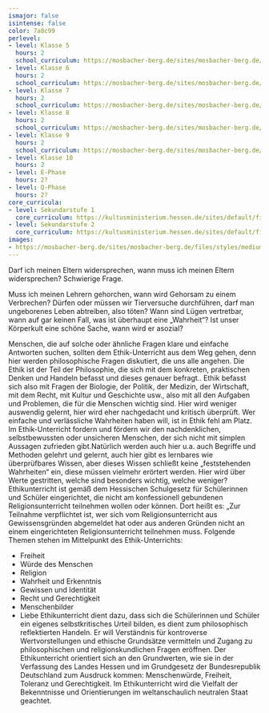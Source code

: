 ```yaml
---
ismajor: false
isintense: false
color: 7a8c99
perlevel:
- level: Klasse 5
  hours: 2
  school_curriculum: https://mosbacher-berg.de/sites/mosbacher-berg.de/files/binaries/FC%20Ethik%205.pdf
- level: Klasse 6
  hours: 2
  school_curriculum: https://mosbacher-berg.de/sites/mosbacher-berg.de/files/binaries/Fachcurriculum%20Ethik%206.pdf
- level: Klasse 7
  hours: 2
  school_curriculum: https://mosbacher-berg.de/sites/mosbacher-berg.de/files/binaries/FC%207%20Ethik.pdf
- level: Klasse 8
  hours: 2
  school_curriculum: https://mosbacher-berg.de/sites/mosbacher-berg.de/files/binaries/FC%20Ethik%208.pdf
- level: Klasse 9
  hours: 2
  school_curriculum: https://mosbacher-berg.de/sites/mosbacher-berg.de/files/binaries/FC%20Ethik%209_0.pdf
- level: Klasse 10
  hours: 2
- level: E-Phase
  hours: 2?
- level: Q-Phase
  hours: 2?
core_curricula:
- level: Sekundarstufe 1
  core_curriculum: https://kultusministerium.hessen.de/sites/default/files/media/kerncurriculum_ethik_gymnasium.pdf
- level: Sekundarstufe 2
  core_curriculum: https://kultusministerium.hessen.de/sites/default/files/media/kcgo-et_0.pdf
images:
- https://mosbacher-berg.de/sites/mosbacher-berg.de/files/styles/medium/public/ZDF_Theater_AG__1.jpg
---
```


Darf ich meinen Eltern widersprechen, wann muss ich meinen Eltern widersprechen? Schwierige Frage.

Muss ich meinen Lehrern gehorchen, wann wird Gehorsam zu einem Verbrechen? Dürfen oder müssen wir Tierversuche durchführen, darf man ungeborenes Leben abtreiben, also töten? Wann sind Lügen vertretbar, wann auf gar keinen Fall, was ist überhaupt eine „Wahrheit“? Ist unser Körperkult eine schöne Sache, wann wird er asozial?

Menschen, die auf solche oder ähnliche Fragen klare und einfache Antworten suchen, sollten dem Ethik-Unterricht aus dem Weg gehen, denn hier werden philosophische Fragen diskutiert, die uns alle angehen. Die Ethik ist der Teil der Philosophie, die sich mit dem konkreten, praktischen Denken und Handeln befasst und dieses genauer befragt.. Ethik befasst sich also mit Fragen der Biologie, der Politik, der Medizin, der Wirtschaft, mit dem Recht, mit Kultur und Geschichte usw., also mit all den Aufgaben und Problemen, die für die Menschen wichtig sind. Hier wird weniger auswendig gelernt, hier wird eher nachgedacht und kritisch überprüft. Wer einfache und verlässliche Wahrheiten haben will, ist in Ethik fehl am Platz. Im Ethik-Unterricht fordern und fördern wir den nachdenklichen, selbstbewussten oder unsicheren Menschen, der sich nicht mit simplen Aussagen zufrieden gibt.Natürlich werden auch hier u.a. auch Begriffe und Methoden gelehrt und gelernt, auch hier gibt es lernbares wie überprüfbares Wissen, aber dieses Wissen schließt keine „feststehenden Wahrheiten“ ein, diese müssen vielmehr erörtert werden. Hier wird über Werte gestritten, welche sind besonders wichtig, welche weniger? Ethikunterricht ist gemäß dem Hessischen Schulgesetz für Schülerinnen und Schüler eingerichtet, die nicht am konfessionell gebundenen Religionsunterricht teilnehmen wollen oder können. Dort heißt es: „Zur Teilnahme verpflichtet ist, wer sich vom Religionsunterricht aus Gewissensgründen abgemeldet hat oder aus anderen Gründen nicht an einem eingerichteten Religionsunterricht teilnehmen muss. Folgende Themen stehen im Mittelpunkt des Ethik-Unterrichts:

- Freiheit
- Würde des Menschen
- Religion
- Wahrheit und Erkenntnis
- Gewissen und Identität
- Recht und Gerechtigkeit
- Menschenbilder
- Liebe
Ethikunterricht dient dazu, dass sich die Schülerinnen und Schüler ein eigenes selbstkritisches Urteil bilden, es dient zum philosophisch reflektierten Handeln. Er will Verständnis für kontroverse Wertvorstellungen und ethische Grundsätze vermitteln und Zugang zu philosophischen und religionskundlichen Fragen eröffnen. Der Ethikunterricht orientiert sich an den Grundwerten, wie sie in der Verfassung des Landes Hessen und im Grundgesetz der Bundesrepublik Deutschland zum Ausdruck kommen: Menschenwürde, Freiheit, Toleranz und Gerechtigkeit. Im Ethikunterricht wird die Vielfalt der Bekenntnisse und Orientierungen im weltanschaulich neutralen Staat geachtet.
